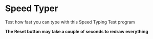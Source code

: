 # Speed Typer
Test how fast you can type with this Speed Typing Test program

**The Reset button may take a couple of seconds to redraw everything**
